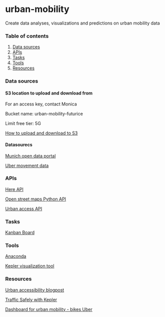 # urban-mobility
Create data analyses, visualizations and predictions on urban mobility data

### Table of contents

1. [Data sources](#data)
2. [APIs](#api)
3. [Tasks](#tasks)
4. [Tools](#tools)
5. [Resources](#resources)

### Data sources<a name="data"></a>

#### S3 location to upload and download from

For an access key, contact Monica

Bucket name: urban-mobility-futurice

Limit free tier: 5G  

[How to upload and download to S3](https://github.com/futurice/urban-mobility/blob/master/s3_access.md)

#### Datasourecs
[Munich open data portal](https://www.opengov-muenchen.de/tr/dataset)

[Uber movement data](https://movement.uber.com/?lang=en-US)

### APIs<a name="api"></a>

[Here API](https://developer.here.com/documentation/traffic/dev_guide/topics/incident-data.html)

[Open street maps Python API](https://osmnx.readthedocs.io/en/stable/)

[Urban access API](https://github.com/UDST/urbanaccess)

### Tasks<a name="tasks"></a>

[Kanban Board](https://github.com/futurice/urban-mobility/projects/1)

### Tools<a name="tools"></a>

[Anaconda](https://repo.anaconda.com/archive/Anaconda3-2019.10-Windows-x86_64.exe)

[Kepler visualization tool](https://kepler.gl/)

### Resources<a name="resources"></a>

[Urban accessibility blogpost](https://towardsdatascience.com/measuring-pedestrian-accessibility-97900f9e4d56)

[Traffic Safely with Kepler](https://eng.uber.com/kepler-data-visualization-traffic-safety/)

[Dashboard for urban mobility - bikes Uber](https://medium.com/uber-movement/newsroom-post-new-mobility-dashboard-for-jump-electric-bikes-4965af05b6dc)

